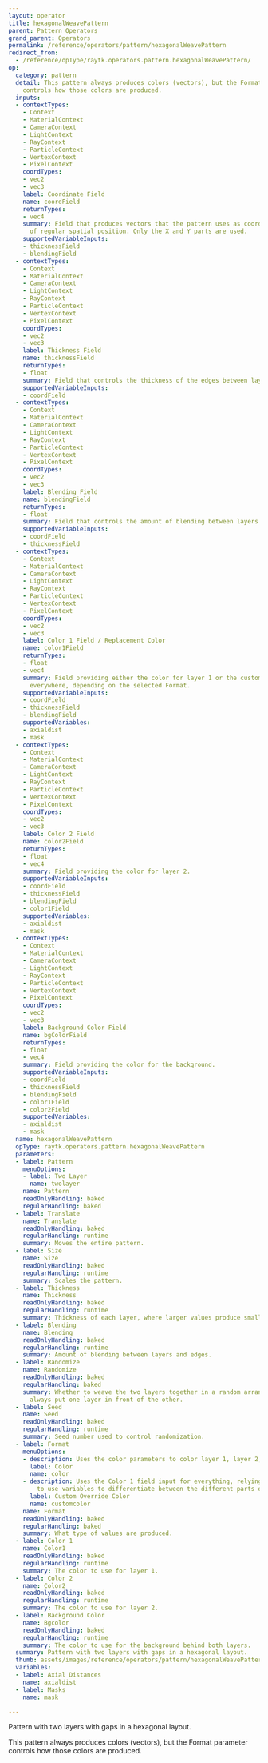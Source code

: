 ```yaml
---
layout: operator
title: hexagonalWeavePattern
parent: Pattern Operators
grand_parent: Operators
permalink: /reference/operators/pattern/hexagonalWeavePattern
redirect_from:
  - /reference/opType/raytk.operators.pattern.hexagonalWeavePattern/
op:
  category: pattern
  detail: This pattern always produces colors (vectors), but the Format parameter
    controls how those colors are produced.
  inputs:
  - contextTypes:
    - Context
    - MaterialContext
    - CameraContext
    - LightContext
    - RayContext
    - ParticleContext
    - VertexContext
    - PixelContext
    coordTypes:
    - vec2
    - vec3
    label: Coordinate Field
    name: coordField
    returnTypes:
    - vec4
    summary: Field that produces vectors that the pattern uses as coordinates instead
      of regular spatial position. Only the X and Y parts are used.
    supportedVariableInputs:
    - thicknessField
    - blendingField
  - contextTypes:
    - Context
    - MaterialContext
    - CameraContext
    - LightContext
    - RayContext
    - ParticleContext
    - VertexContext
    - PixelContext
    coordTypes:
    - vec2
    - vec3
    label: Thickness Field
    name: thicknessField
    returnTypes:
    - float
    summary: Field that controls the thickness of the edges between layers.
    supportedVariableInputs:
    - coordField
  - contextTypes:
    - Context
    - MaterialContext
    - CameraContext
    - LightContext
    - RayContext
    - ParticleContext
    - VertexContext
    - PixelContext
    coordTypes:
    - vec2
    - vec3
    label: Blending Field
    name: blendingField
    returnTypes:
    - float
    summary: Field that controls the amount of blending between layers and edges.
    supportedVariableInputs:
    - coordField
    - thicknessField
  - contextTypes:
    - Context
    - MaterialContext
    - CameraContext
    - LightContext
    - RayContext
    - ParticleContext
    - VertexContext
    - PixelContext
    coordTypes:
    - vec2
    - vec3
    label: Color 1 Field / Replacement Color
    name: color1Field
    returnTypes:
    - float
    - vec4
    summary: Field providing either the color for layer 1 or the custom color for
      everywhere, depending on the selected Format.
    supportedVariableInputs:
    - coordField
    - thicknessField
    - blendingField
    supportedVariables:
    - axialdist
    - mask
  - contextTypes:
    - Context
    - MaterialContext
    - CameraContext
    - LightContext
    - RayContext
    - ParticleContext
    - VertexContext
    - PixelContext
    coordTypes:
    - vec2
    - vec3
    label: Color 2 Field
    name: color2Field
    returnTypes:
    - float
    - vec4
    summary: Field providing the color for layer 2.
    supportedVariableInputs:
    - coordField
    - thicknessField
    - blendingField
    - color1Field
    supportedVariables:
    - axialdist
    - mask
  - contextTypes:
    - Context
    - MaterialContext
    - CameraContext
    - LightContext
    - RayContext
    - ParticleContext
    - VertexContext
    - PixelContext
    coordTypes:
    - vec2
    - vec3
    label: Background Color Field
    name: bgColorField
    returnTypes:
    - float
    - vec4
    summary: Field providing the color for the background.
    supportedVariableInputs:
    - coordField
    - thicknessField
    - blendingField
    - color1Field
    - color2Field
    supportedVariables:
    - axialdist
    - mask
  name: hexagonalWeavePattern
  opType: raytk.operators.pattern.hexagonalWeavePattern
  parameters:
  - label: Pattern
    menuOptions:
    - label: Two Layer
      name: twolayer
    name: Pattern
    readOnlyHandling: baked
    regularHandling: baked
  - label: Translate
    name: Translate
    readOnlyHandling: baked
    regularHandling: runtime
    summary: Moves the entire pattern.
  - label: Size
    name: Size
    readOnlyHandling: baked
    regularHandling: runtime
    summary: Scales the pattern.
  - label: Thickness
    name: Thickness
    readOnlyHandling: baked
    regularHandling: runtime
    summary: Thickness of each layer, where larger values produce smaller gaps.
  - label: Blending
    name: Blending
    readOnlyHandling: baked
    regularHandling: runtime
    summary: Amount of blending between layers and edges.
  - label: Randomize
    name: Randomize
    readOnlyHandling: baked
    regularHandling: baked
    summary: Whether to weave the two layers together in a random arrangement, or
      always put one layer in front of the other.
  - label: Seed
    name: Seed
    readOnlyHandling: baked
    regularHandling: runtime
    summary: Seed number used to control randomization.
  - label: Format
    menuOptions:
    - description: Uses the color parameters to color layer 1, layer 2, and background.
      label: Color
      name: color
    - description: Uses the Color 1 field input for everything, relying on that field
        to use variables to differentiate between the different parts of the pattern.
      label: Custom Override Color
      name: customcolor
    name: Format
    readOnlyHandling: baked
    regularHandling: baked
    summary: What type of values are produced.
  - label: Color 1
    name: Color1
    readOnlyHandling: baked
    regularHandling: runtime
    summary: The color to use for layer 1.
  - label: Color 2
    name: Color2
    readOnlyHandling: baked
    regularHandling: runtime
    summary: The color to use for layer 2.
  - label: Background Color
    name: Bgcolor
    readOnlyHandling: baked
    regularHandling: runtime
    summary: The color to use for the background behind both layers.
  summary: Pattern with two layers with gaps in a hexagonal layout.
  thumb: assets/images/reference/operators/pattern/hexagonalWeavePattern_thumb.png
  variables:
  - label: Axial Distances
    name: axialdist
  - label: Masks
    name: mask

---
```



Pattern with two layers with gaps in a hexagonal layout.

This pattern always produces colors (vectors), but the Format parameter controls how those colors are produced.